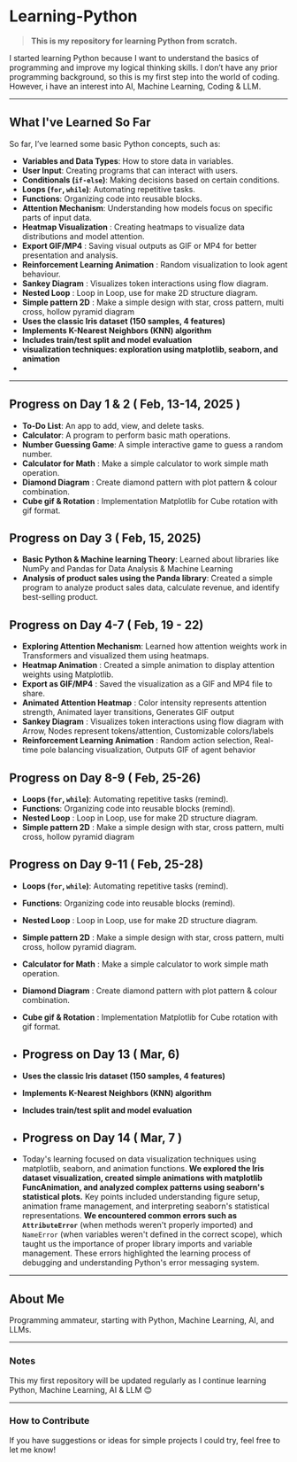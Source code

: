 # Learning-Python

> **This is my repository for learning Python from scratch.**

I started learning Python because I want to understand the basics of programming and improve my logical thinking skills. I don’t have any prior programming background, so this is my first step into the world of coding. However, i have an interest into AI, Machine Learning, Coding & LLM. 

---

## What I've Learned So Far

So far, I’ve learned some basic Python concepts, such as:
- **Variables and Data Types**: How to store data in variables.
- **User Input**: Creating programs that can interact with users.
- **Conditionals (`if-else`)**: Making decisions based on certain conditions.
- **Loops (`for`, `while`)**: Automating repetitive tasks.
- **Functions**: Organizing code into reusable blocks.
- **Attention Mechanism**: Understanding how models focus on specific parts of input data.
- **Heatmap Visualization** : Creating heatmaps to visualize data distributions and model attention.
- **Export GIF/MP4** : Saving visual outputs as GIF or MP4 for better presentation and analysis.
-  **Reinforcement Learning Animation** : Random visualization to look agent behaviour.
-  **Sankey Diagram** : Visualizes token interactions using flow diagram.
-  **Nested Loop** : Loop in Loop, use for make 2D structure diagram.
-  **Simple pattern 2D** : Make a simple design with star, cross pattern, multi cross, hollow pyramid diagram
-  **Uses the classic Iris dataset (150 samples, 4 features)**
- **Implements K-Nearest Neighbors (KNN) algorithm**
- **Includes train/test split and model evaluation**
- **visualization techniques: exploration using matplotlib, seaborn, and animation**
-  

---

## Progress on Day 1 & 2 ( Feb, 13-14, 2025 )

- **To-Do List**: An app to add, view, and delete tasks.
- **Calculator**: A program to perform basic math operations.
- **Number Guessing Game**: A simple interactive game to guess a random number.
- **Calculator for Math** : Make a simple calculator to work simple math operation.
- **Diamond Diagram** : Create diamond pattern with plot pattern & colour combination.
- **Cube gif & Rotation** : Implementation Matplotlib for Cube rotation with gif format.

## Progress on Day 3 ( Feb, 15, 2025)

- **Basic Python & Machine learning Theory**: Learned about libraries like NumPy and Pandas for Data Analysis & Machine Learning
- **Analysis of product sales using the Panda library**: Created a simple program to analyze product sales data, calculate revenue, and identify best-selling product.

## Progress on Day 4-7 ( Feb, 19 - 22)

- **Exploring Attention Mechanism**: Learned how attention weights work in Transformers and visualized them using heatmaps.
- **Heatmap Animation** : Created a simple animation to display attention weights using Matplotlib.
- **Export as GIF/MP4** : Saved the visualization as a GIF and MP4 file to share.
- **Animated Attention Heatmap** : Color intensity represents attention strength, Animated layer transitions, Generates GIF output
- **Sankey Diagram** : Visualizes token interactions using flow diagram with Arrow, Nodes represent tokens/attention, Customizable colors/labels
- **Reinforcement Learning Animation** : Random action selection, Real-time pole balancing visualization, Outputs GIF of agent behavior

## Progress on Day 8-9 ( Feb, 25-26)
- **Loops (`for`, `while`)**: Automating repetitive tasks (remind).
- **Functions**: Organizing code into reusable blocks (remind). 
-  **Nested Loop** : Loop in Loop, use for make 2D structure diagram.
-  **Simple pattern 2D** : Make a simple design with star, cross pattern, multi cross, hollow pyramid diagram

## Progress on Day 9-11 ( Feb, 25-28)
- **Loops (`for`, `while`)**: Automating repetitive tasks (remind).
- **Functions**: Organizing code into reusable blocks (remind). 
-  **Nested Loop** : Loop in Loop, use for make 2D structure diagram.
-  **Simple pattern 2D** : Make a simple design with star, cross pattern, multi cross, hollow pyramid diagram.
-  **Calculator for Math** : Make a simple calculator to work simple math operation.
-  **Diamond Diagram** : Create diamond pattern with plot pattern & colour combination.
-  **Cube gif & Rotation** : Implementation Matplotlib for Cube rotation with gif format.

-  ## Progress on Day 13 ( Mar, 6)
- **Uses the classic Iris dataset (150 samples, 4 features)**
- **Implements K-Nearest Neighbors (KNN) algorithm**
- **Includes train/test split and model evaluation**

- ## Progress on Day 14 ( Mar, 7 )
- Today's learning focused on data visualization techniques using matplotlib, seaborn, and animation functions. **We explored the Iris dataset visualization, created simple animations with matplotlib FuncAnimation, and analyzed complex patterns using seaborn's statistical plots.** Key points included understanding figure setup, animation frame management, and interpreting seaborn's statistical representations. **We encountered common errors such as `AttributeError`** (when methods weren't properly imported) and `NameError` (when variables weren't defined in the correct scope), which taught us the importance of proper library imports and variable management. These errors highlighted the learning process of debugging and understanding Python's error messaging system.
---

## About Me
Programming ammateur, starting with Python, Machine Learning, AI, and LLMs.

---

### Notes
This my first repository will be updated regularly as I continue learning Python, Machine Learning, AI & LLM 😊

---

### How to Contribute
If you have suggestions or ideas for simple projects I could try, feel free to let me know!
